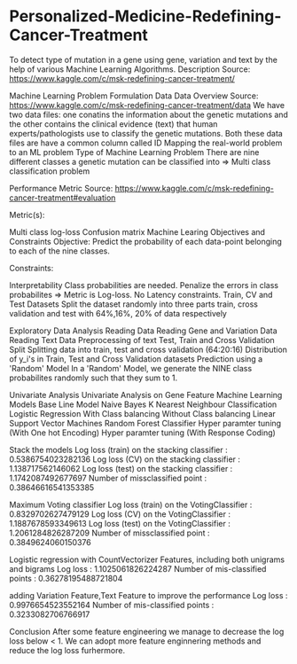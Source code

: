 # Personalized-Medicine-Redefining-Cancer-Treatment
To detect type of mutation in a gene using gene, variation and text by the help of various Machine Learning Algorithms.
Description
Source: https://www.kaggle.com/c/msk-redefining-cancer-treatment/



Machine Learning Problem Formulation
Data
Data Overview
Source: https://www.kaggle.com/c/msk-redefining-cancer-treatment/data
We have two data files: one conatins the information about the genetic mutations and the other contains the clinical evidence (text) that human experts/pathologists use to classify the genetic mutations.
Both these data files are have a common column called ID
Mapping the real-world problem to an ML problem
Type of Machine Learning Problem
There are nine different classes a genetic mutation can be classified into => Multi class classification problem

Performance Metric
Source: https://www.kaggle.com/c/msk-redefining-cancer-treatment#evaluation

Metric(s):

Multi class log-loss
Confusion matrix
Machine Learing Objectives and Constraints
Objective: Predict the probability of each data-point belonging to each of the nine classes.

Constraints:

Interpretability
Class probabilities are needed.
Penalize the errors in class probabilites => Metric is Log-loss.
No Latency constraints.
Train, CV and Test Datasets
Split the dataset randomly into three parts train, cross validation and test with 64%,16%, 20% of data respectively

Exploratory Data Analysis
Reading Data
Reading Gene and Variation Data
Reading Text Data
Preprocessing of text
Test, Train and Cross Validation Split
Splitting data into train, test and cross validation (64:20:16)
Distribution of y_i's in Train, Test and Cross Validation datasets
Prediction using a 'Random' Model
In a 'Random' Model, we generate the NINE class probabilites randomly such that they sum to 1.

Univariate Analysis
Univariate Analysis on Gene Feature
Machine Learning Models
Base Line Model
Naive Bayes
K Nearest Neighbour Classification
Logistic Regression With Class balancing Without Class balancing
Linear Support Vector Machines
Random Forest Classifier
Hyper paramter tuning (With One hot Encoding)
Hyper paramter tuning (With Response Coding)

Stack the models
Log loss (train) on the stacking classifier : 0.5386754023282136 Log loss (CV) on the stacking classifier : 1.138717562146062 Log loss (test) on the stacking classifier : 1.1742087492677697 Number of missclassified point : 0.38646616541353385

Maximum Voting classifier
Log loss (train) on the VotingClassifier : 0.8329702627479129 Log loss (CV) on the VotingClassifier : 1.1887678593349613 Log loss (test) on the VotingClassifier : 1.2061284826287209 Number of missclassified point : 0.3849624060150376

Logistic regression with CountVectorizer Features, including both unigrams and bigrams
Log loss : 1.1025061826224287 Number of mis-classified points : 0.36278195488721804

adding Variation Feature,Text Feature to improve the performance
Log loss : 0.9976654523552164 Number of mis-classified points : 0.3233082706766917

Conclusion
After some feature engineering we manage to decrease the log loss below < 1.
We can adopt more feature enginnering methods and reduce the log loss furhermore.
